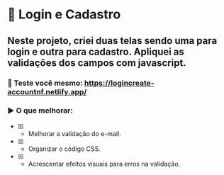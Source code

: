 # :email: Login e Cadastro

## Neste projeto, criei duas telas sendo uma para login e outra para cadastro. Apliquei as validações dos campos com javascript. 

### :link: Teste você mesmo: https://logincreate-accountnf.netlify.app/

### :arrow_forward: O que melhorar:

- [X] - Melhorar a validação do e-mail.  
- [X] - Organizar o código CSS.
- [X] - Acrescentar efeitos visuais para erros na validação.


